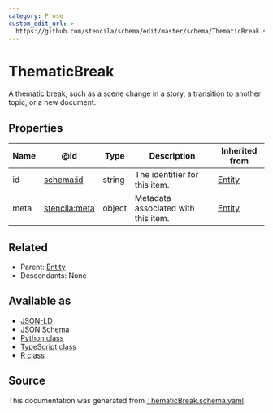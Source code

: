 ```yaml
---
category: Prose
custom_edit_url: >-
  https://github.com/stencila/schema/edit/master/schema/ThematicBreak.schema.yaml
---
```


# ThematicBreak

A thematic break, such as a scene change in a story, a transition to another topic, or a new document. 

## Properties

| Name | @id                                                   | Type   | Description                         | Inherited from      |
| ---- | ----------------------------------------------------- | ------ | ----------------------------------- | ------------------- |
| id   | [schema:id](https://schema.org/id)                    | string | The identifier for this item.       | [Entity](Entity.md) |
| meta | [stencila:meta](https://schema.stenci.la/meta.jsonld) | object | Metadata associated with this item. | [Entity](Entity.md) |

## Related

-   Parent: [Entity](Entity.md)
-   Descendants: None

## Available as

-   [JSON-LD](https://schema.stenci.la/ThematicBreak.jsonld)
-   [JSON Schema](https://schema.stenci.la/v1/ThematicBreak.schema.json)
-   [Python class](https://stencila.github.io/schema/py/docs/types.html#schema.types.ThematicBreak)
-   [TypeScript class](https://stencila.github.io/schema/ts/docs/interfaces/thematicbreak.html)
-   [R class](https://cran.r-project.org/web/packages/stencilaschema/stencilaschema.pdf)

## Source

This documentation was generated from [ThematicBreak.schema.yaml](https://github.com/stencila/schema/blob/master/schema/ThematicBreak.schema.yaml).
